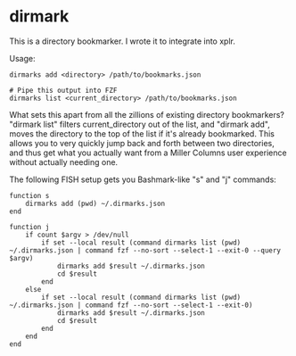 # dirmark

This is a directory bookmarker. I wrote it to integrate into xplr.

Usage:

    dirmarks add <directory> /path/to/bookmarks.json

    # Pipe this output into FZF
    dirmarks list <current_directory> /path/to/bookmarks.json

What sets this apart from all the zillions of existing directory bookmarkers? "dirmark list" filters current_directory out of the list, and "dirmark add", moves the directory to the top of the list if it's already bookmarked. This
allows you to very quickly jump back and forth between two directories, and thus get what you actually
want from a Miller Columns user experience without actually needing one.

The following FISH setup gets you Bashmark-like "s" and "j" commands:

```
function s
    dirmarks add (pwd) ~/.dirmarks.json
end

function j
    if count $argv > /dev/null
        if set --local result (command dirmarks list (pwd) ~/.dirmarks.json | command fzf --no-sort --select-1 --exit-0 --query $argv)
            dirmarks add $result ~/.dirmarks.json
            cd $result
        end
    else
        if set --local result (command dirmarks list (pwd) ~/.dirmarks.json | command fzf --no-sort --select-1 --exit-0)
            dirmarks add $result ~/.dirmarks.json
            cd $result
        end
    end
end
```
